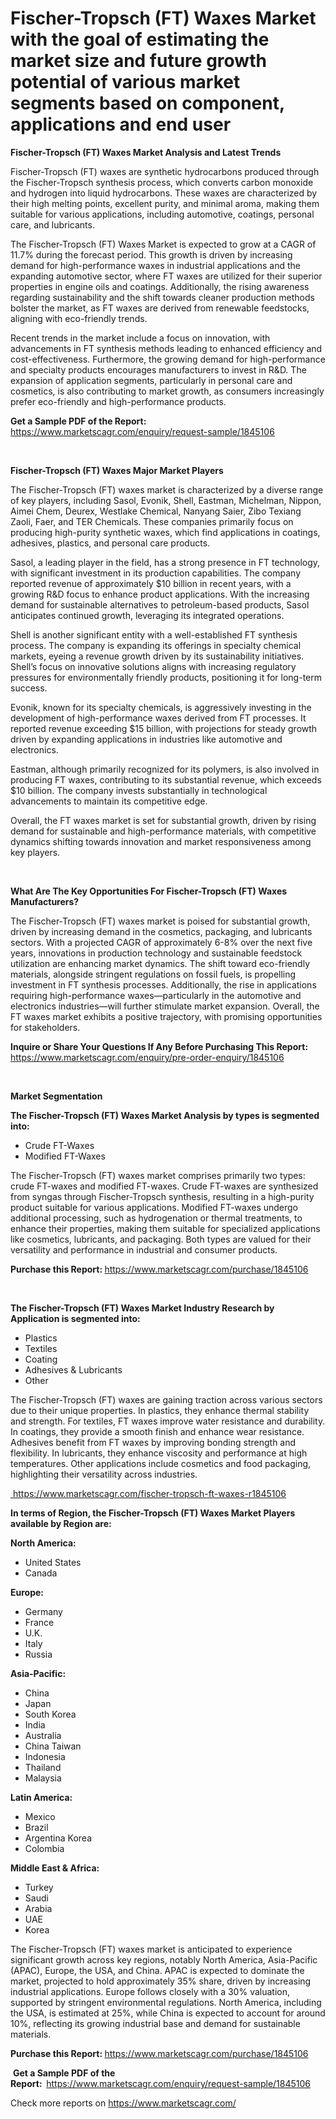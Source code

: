 <p><h1>Fischer-Tropsch (FT) Waxes Market with the goal of estimating the market size and future growth potential of various market segments based on component, applications and end user</h1></p><p><strong>Fischer-Tropsch (FT) Waxes Market Analysis and Latest Trends</strong></p>
<p><p>Fischer-Tropsch (FT) waxes are synthetic hydrocarbons produced through the Fischer-Tropsch synthesis process, which converts carbon monoxide and hydrogen into liquid hydrocarbons. These waxes are characterized by their high melting points, excellent purity, and minimal aroma, making them suitable for various applications, including automotive, coatings, personal care, and lubricants.</p><p>The Fischer-Tropsch (FT) Waxes Market is expected to grow at a CAGR of 11.7% during the forecast period. This growth is driven by increasing demand for high-performance waxes in industrial applications and the expanding automotive sector, where FT waxes are utilized for their superior properties in engine oils and coatings. Additionally, the rising awareness regarding sustainability and the shift towards cleaner production methods bolster the market, as FT waxes are derived from renewable feedstocks, aligning with eco-friendly trends.</p><p>Recent trends in the market include a focus on innovation, with advancements in FT synthesis methods leading to enhanced efficiency and cost-effectiveness. Furthermore, the growing demand for high-performance and specialty products encourages manufacturers to invest in R&D. The expansion of application segments, particularly in personal care and cosmetics, is also contributing to market growth, as consumers increasingly prefer eco-friendly and high-performance products.</p></p>
<p><strong>Get a Sample PDF of the Report:&nbsp;</strong> <a href="https://www.marketscagr.com/enquiry/request-sample/1845106?utm_campaign=3095&utm_medium=2&utm_source=Github&utm_content=ia&utm_term=03042025&utm_id=fischer-tropsch-ft-waxes">https://www.marketscagr.com/enquiry/request-sample/1845106</a></p>
<p>&nbsp;</p>
<p><strong>Fischer-Tropsch (FT) Waxes Major Market Players</strong></p>
<p><p>The Fischer-Tropsch (FT) waxes market is characterized by a diverse range of key players, including Sasol, Evonik, Shell, Eastman, Michelman, Nippon, Aimei Chem, Deurex, Westlake Chemical, Nanyang Saier, Zibo Texiang Zaoli, Faer, and TER Chemicals. These companies primarily focus on producing high-purity synthetic waxes, which find applications in coatings, adhesives, plastics, and personal care products.</p><p>Sasol, a leading player in the field, has a strong presence in FT technology, with significant investment in its production capabilities. The company reported revenue of approximately $10 billion in recent years, with a growing R&D focus to enhance product applications. With the increasing demand for sustainable alternatives to petroleum-based products, Sasol anticipates continued growth, leveraging its integrated operations.</p><p>Shell is another significant entity with a well-established FT synthesis process. The company is expanding its offerings in specialty chemical markets, eyeing a revenue growth driven by its sustainability initiatives. Shell’s focus on innovative solutions aligns with increasing regulatory pressures for environmentally friendly products, positioning it for long-term success.</p><p>Evonik, known for its specialty chemicals, is aggressively investing in the development of high-performance waxes derived from FT processes. It reported revenue exceeding $15 billion, with projections for steady growth driven by expanding applications in industries like automotive and electronics.</p><p>Eastman, although primarily recognized for its polymers, is also involved in producing FT waxes, contributing to its substantial revenue, which exceeds $10 billion. The company invests substantially in technological advancements to maintain its competitive edge.</p><p>Overall, the FT waxes market is set for substantial growth, driven by rising demand for sustainable and high-performance materials, with competitive dynamics shifting towards innovation and market responsiveness among key players.</p></p>
<p>&nbsp;</p>
<p><strong>What Are The Key Opportunities For Fischer-Tropsch (FT) Waxes Manufacturers?</strong></p>
<p><p>The Fischer-Tropsch (FT) waxes market is poised for substantial growth, driven by increasing demand in the cosmetics, packaging, and lubricants sectors. With a projected CAGR of approximately 6-8% over the next five years, innovations in production technology and sustainable feedstock utilization are enhancing market dynamics. The shift toward eco-friendly materials, alongside stringent regulations on fossil fuels, is propelling investment in FT synthesis processes. Additionally, the rise in applications requiring high-performance waxes—particularly in the automotive and electronics industries—will further stimulate market expansion. Overall, the FT waxes market exhibits a positive trajectory, with promising opportunities for stakeholders.</p></p>
<p><strong>Inquire or Share Your Questions If Any Before Purchasing This Report:</strong> <a href="https://www.marketscagr.com/enquiry/pre-order-enquiry/1845106?utm_campaign=3095&utm_medium=2&utm_source=Github&utm_content=ia&utm_term=03042025&utm_id=fischer-tropsch-ft-waxes">https://www.marketscagr.com/enquiry/pre-order-enquiry/1845106</a></p>
<p>&nbsp;</p>
<p><strong>Market Segmentation</strong></p>
<p><strong>The Fischer-Tropsch (FT) Waxes Market Analysis by types is segmented into:</strong></p>
<p><ul><li>Crude FT-Waxes</li><li>Modified FT-Waxes</li></ul></p>
<p><p>The Fischer-Tropsch (FT) waxes market comprises primarily two types: crude FT-waxes and modified FT-waxes. Crude FT-waxes are synthesized from syngas through Fischer-Tropsch synthesis, resulting in a high-purity product suitable for various applications. Modified FT-waxes undergo additional processing, such as hydrogenation or thermal treatments, to enhance their properties, making them suitable for specialized applications like cosmetics, lubricants, and packaging. Both types are valued for their versatility and performance in industrial and consumer products.</p></p>
<p><strong>Purchase this Report:&nbsp;</strong><a href="https://www.marketscagr.com/purchase/1845106?utm_campaign=3095&utm_medium=2&utm_source=Github&utm_content=ia&utm_term=03042025&utm_id=fischer-tropsch-ft-waxes">https://www.marketscagr.com/purchase/1845106</a></p>
<p>&nbsp;</p>
<p><strong>The Fischer-Tropsch (FT) Waxes Market Industry Research by Application is segmented into:</strong></p>
<p><ul><li>Plastics</li><li>Textiles</li><li>Coating</li><li>Adhesives & Lubricants</li><li>Other</li></ul></p>
<p><p>The Fischer-Tropsch (FT) waxes are gaining traction across various sectors due to their unique properties. In plastics, they enhance thermal stability and strength. For textiles, FT waxes improve water resistance and durability. In coatings, they provide a smooth finish and enhance wear resistance. Adhesives benefit from FT waxes by improving bonding strength and flexibility. In lubricants, they enhance viscosity and performance at high temperatures. Other applications include cosmetics and food packaging, highlighting their versatility across industries.</p></p>
<p><a href="https://www.marketscagr.com/fischer-tropsch-ft-waxes-r1845106?utm_campaign=3095&utm_medium=2&utm_source=Github&utm_content=ia&utm_term=03042025&utm_id=fischer-tropsch-ft-waxes">&nbsp;https://www.marketscagr.com/fischer-tropsch-ft-waxes-r1845106</a></p>
<p><strong>In terms of Region, the Fischer-Tropsch (FT) Waxes Market Players available by Region are:</strong></p>
<p>
    <p> <strong> North America: </strong>
        <ul>
            <li>United States</li>
            <li>Canada</li>
        </ul>
        </p> 
    <p> <strong> Europe: </strong>
        <ul>
            <li>Germany</li>
            <li>France</li>
            <li>U.K.</li>
            <li>Italy</li>
            <li>Russia</li>
        </ul>
        </p> 
    <p> <strong> Asia-Pacific: </strong>
        <ul>
            <li>China</li>
            <li>Japan</li>
            <li>South Korea</li>
            <li>India</li>
            <li>Australia</li>
            <li>China Taiwan</li>
            <li>Indonesia</li>
            <li>Thailand</li>
            <li>Malaysia</li>
        </ul>
        </p> 
    <p> <strong> Latin America: </strong>
        <ul>
            <li>Mexico</li>
            <li>Brazil</li>
            <li>Argentina Korea</li>
            <li>Colombia</li>
        </ul>
        </p> 
    <p> <strong> Middle East & Africa: </strong>
        <ul>
            <li>Turkey</li>
            <li>Saudi</li>
            <li>Arabia</li>
            <li>UAE</li>
            <li>Korea</li>
        </ul>
    </p>
    </p>
<p><p>The Fischer-Tropsch (FT) waxes market is anticipated to experience significant growth across key regions, notably North America, Asia-Pacific (APAC), Europe, the USA, and China. APAC is expected to dominate the market, projected to hold approximately 35% share, driven by increasing industrial applications. Europe follows closely with a 30% valuation, supported by stringent environmental regulations. North America, including the USA, is estimated at 25%, while China is expected to account for around 10%, reflecting its growing industrial base and demand for sustainable materials.</p></p>
<p><strong>Purchase this Report: </strong><a href="https://www.marketscagr.com/purchase/1845106?utm_campaign=3095&utm_medium=2&utm_source=Github&utm_content=ia&utm_term=03042025&utm_id=fischer-tropsch-ft-waxes">https://www.marketscagr.com/purchase/1845106</a></p>
<p>&nbsp;<strong>Get a Sample PDF of the Report:&nbsp;&nbsp;</strong><a href="https://www.marketscagr.com/enquiry/request-sample/1845106?utm_campaign=3095&utm_medium=2&utm_source=Github&utm_content=ia&utm_term=03042025&utm_id=fischer-tropsch-ft-waxes">https://www.marketscagr.com/enquiry/request-sample/1845106</a></p>
<p><strong></strong></p>
<p>Check more reports on <a href="https://www.marketscagr.com/?utm_campaign=3095&utm_medium=2&utm_source=Github&utm_content=ia&utm_term=03042025&utm_id=fischer-tropsch-ft-waxes">https://www.marketscagr.com/</a></p>
